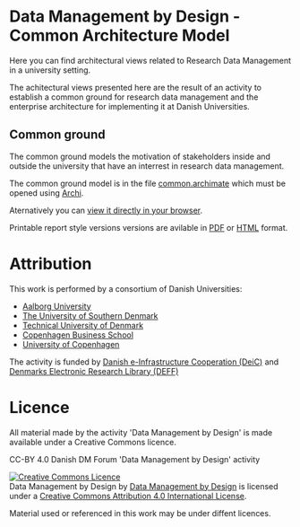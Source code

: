 # Data Management by Design - Common Architecture Model

Here you can find architectural views related to Research Data
Management in a university setting.

The achitectural views presented here are the result of an activity
to establish a common ground for research data management and the
enterprise architecture for implementing it at Danish Universities.

## Common ground

The common ground models the motivation of stakeholders inside and
outside the university that have an interrest in research data
management.

The common ground model is in the file [common.archimate](common.archimate) which must be opened using [Archi](https://www.archimatetool.com/).

Aternatively you can [view it directly in your browser](https://raw.githack.com/Data-Management-by-Design/DMbD/master/common/html/index.html).

Printable report style versions versions are avilable in
[PDF](exported/common-model.pdf) or
[HTML](https://raw.githack.com/Data-Management-by-Design/DMbD/master/common/exported/common-model.html) format.

# Attribution

This work is performed by a consortium of Danish Universities:

* [Aalborg University](https://www.en.aau.dk/)
* [The University of Southern Denmark](https://www.sdu.dk/en/)
* [Technical University of Denmark](https://www.dtu.dk/english)
* [Copenhagen Business School](https://www.cbs.dk/en)
* [University of Copenhagen](https://www.ku.dk/english/)

The activity is funded by
[Danish e-Infrastructure Cooperation (DeiC)](https://www.deic.dk/en ) and
[Denmarks Electronic Research Library (DEFF)](https://www.deff.dk/english/)

# Licence 

All material made by the activity 'Data Management by Design' is made available under a Creative Commons licence.

CC-BY 4.0 Danish DM Forum 'Data Management by Design' activity

<a rel="license" href="http://creativecommons.org/licenses/by/4.0/"><img alt="Creative Commons Licence" style="border-width:0" src="https://i.creativecommons.org/l/by/4.0/88x31.png" /></a><br /><span xmlns:dct="http://purl.org/dc/terms/" property="dct:title">Data Management by Design</span> by <a xmlns:cc="http://creativecommons.org/ns#" href="https://github.com/Data-Management-by-Design/DMbD" property="cc:attributionName" rel="cc:attributionURL">Data Management by Design</a> is licensed under a <a rel="license" href="http://creativecommons.org/licenses/by/4.0/">Creative Commons Attribution 4.0 International License</a>.

Material used or referenced in this work may be under diffent licences.

